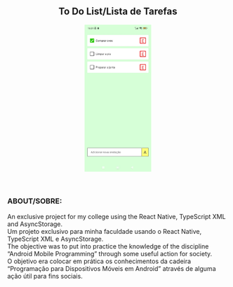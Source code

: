 <h2 align="center">To Do List/Lista de Tarefas</h2>

<p align="center">
  <p align="center">
    <img src="./interface.jpeg" width="30%">
  </p>
</p>
</br>

### ABOUT/SOBRE:
An exclusive project for my college using the React Native, TypeScript XML and AsyncStorage. </br>
Um projeto exclusivo para minha faculdade usando o React Native, TypeScript XML e AsyncStorage. </br>
The objective was to put into practice the knowledge of the discipline “Android Mobile Programming” through some useful action for society. </br>
O objetivo era colocar em prática os conhecimentos da cadeira “Programação para Dispositivos Móveis em Android” através de alguma ação útil para fins sociais.
